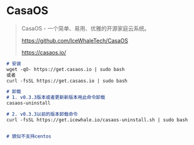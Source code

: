 # CasaOS

> CasaOS - 一个简单、易用、优雅的开源家庭云系统。
>
> https://github.com/IceWhaleTech/CasaOS
>
> https://casaos.io/



```markdown
# 安装
wget -qO- https://get.casaos.io | sudo bash
或者
curl -fsSL https://get.casaos.io | sudo bash

# 卸载
# 1. v0.3.3版本或者更新新版本用此命令卸载
casaos-uninstall

# 2. v0.3.3以前的版本卸载命令
curl -fsSL https://get.icewhale.io/casaos-uninstall.sh | sudo bash


# 貌似不支持centos

```

